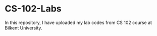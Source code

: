 # CS-102-Labs
In this repository, I have uploaded my lab codes from CS 102 course at Bilkent University.

